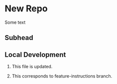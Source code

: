 # New Repo

Some text

## Subhead

## Local Development

1. This file is updated.

2. This corresponds to feature-instructions branch.
